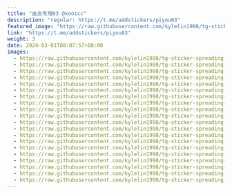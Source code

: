 ```yaml
---
title: "皮友专用03 @xooicc"
description: "regular: https://t.me/addstickers/piyou03"
featured_image: "https://raw.githubusercontent.com/kylelin1998/tg-sticker-spreading-worldwide-images/main/img/b6e2003a-714e-46f0-974b-076d1b37b4cd.jpg"
link: "https://t.me/addstickers/piyou03"
weight: 3
date: 2024-03-01T08:07:57+08:00
images:
  - https://raw.githubusercontent.com/kylelin1998/tg-sticker-spreading-worldwide-images/main/img/b6e2003a-714e-46f0-974b-076d1b37b4cd.jpg
  - https://raw.githubusercontent.com/kylelin1998/tg-sticker-spreading-worldwide-images/main/img/35b44ebb-ce30-42b0-bf64-e523bf16998b.jpg
  - https://raw.githubusercontent.com/kylelin1998/tg-sticker-spreading-worldwide-images/main/img/88bdbb10-6937-4338-a053-8e5bbfe298ed.jpg
  - https://raw.githubusercontent.com/kylelin1998/tg-sticker-spreading-worldwide-images/main/img/37256cd6-e0a2-4271-b60e-e450891c3da0.jpg
  - https://raw.githubusercontent.com/kylelin1998/tg-sticker-spreading-worldwide-images/main/img/46fd5970-4b1b-4043-b35a-28cf5b6b36f3.jpg
  - https://raw.githubusercontent.com/kylelin1998/tg-sticker-spreading-worldwide-images/main/img/6412bb05-afdc-4d29-ad8b-32b3f21303a2.jpg
  - https://raw.githubusercontent.com/kylelin1998/tg-sticker-spreading-worldwide-images/main/img/49e31ea1-d5f2-4ff7-97e0-a981fca3a476.jpg
  - https://raw.githubusercontent.com/kylelin1998/tg-sticker-spreading-worldwide-images/main/img/8200ddb5-c56f-4966-89e5-25c5bc46b0f5.jpg
  - https://raw.githubusercontent.com/kylelin1998/tg-sticker-spreading-worldwide-images/main/img/edffa756-e437-4fcd-909e-c3e34587cf85.jpg
  - https://raw.githubusercontent.com/kylelin1998/tg-sticker-spreading-worldwide-images/main/img/0353193f-7b60-4f15-a36b-87d763b31db5.jpg
  - https://raw.githubusercontent.com/kylelin1998/tg-sticker-spreading-worldwide-images/main/img/59e07429-cadd-466b-bb53-c76ef028c51b.jpg
  - https://raw.githubusercontent.com/kylelin1998/tg-sticker-spreading-worldwide-images/main/img/08973d29-b940-4bde-a62a-1dd2da82773c.jpg
  - https://raw.githubusercontent.com/kylelin1998/tg-sticker-spreading-worldwide-images/main/img/2fa69a11-398a-4b5b-9ae3-48f852a8e46a.jpg
  - https://raw.githubusercontent.com/kylelin1998/tg-sticker-spreading-worldwide-images/main/img/4557c6af-8085-4ac4-b96d-239c2b959e70.jpg
  - https://raw.githubusercontent.com/kylelin1998/tg-sticker-spreading-worldwide-images/main/img/56c03773-2649-497b-a11b-7ae358c9af1b.jpg
  - https://raw.githubusercontent.com/kylelin1998/tg-sticker-spreading-worldwide-images/main/img/b6de272c-915c-466c-bce2-cf5c4a56f106.jpg
  - https://raw.githubusercontent.com/kylelin1998/tg-sticker-spreading-worldwide-images/main/img/fb945c04-37eb-41cf-a941-2bb3e501fb53.jpg
  - https://raw.githubusercontent.com/kylelin1998/tg-sticker-spreading-worldwide-images/main/img/9b781b57-1230-4212-917a-ed1ed1dc8fa1.jpg
  - https://raw.githubusercontent.com/kylelin1998/tg-sticker-spreading-worldwide-images/main/img/d9c18cdb-f2c4-404d-95e2-27cfa4b7d5d1.jpg
  - https://raw.githubusercontent.com/kylelin1998/tg-sticker-spreading-worldwide-images/main/img/7f50d000-a1a8-474e-8b6b-e9372f39fba2.jpg
---
```

